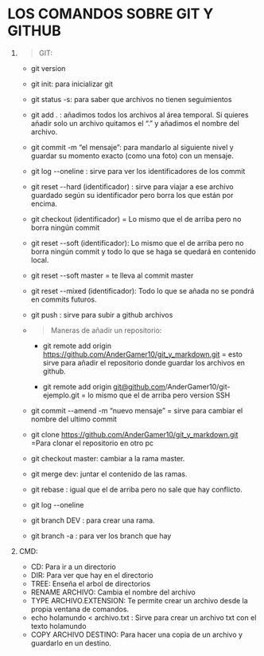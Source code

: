 # LOS COMANDOS SOBRE GIT Y GITHUB
1. >GIT:
    - git version
    - git init: para inicializar git
    - git status -s: para saber que archivos no tienen seguimientos

    - git add . : añadimos todos los archivos al área temporal. Si quieres añadir solo un archivo quitamos el “.” y añadimos el nombre del archivo.

    - git commit -m “el mensaje”: para mandarlo al siguiente nivel y guardar su momento exacto (como una foto) con un mensaje.

    - git log --oneline : sirve para ver los identificadores de los commit

    - git reset --hard (identificador) : sirve para viajar a ese archivo guardado según su identificador pero borra los que están por encima.

    - git checkout (identificador) = Lo mismo que el de arriba pero no borra ningún commit

    - git reset --soft (identificador): Lo mismo que el de arriba pero no borra ningún commit y todo lo que se haga se quedará en contenido local.

    - git reset --soft master = te lleva al commit master

    - git reset --mixed (identificador): Todo lo que se añada no se pondrá en commits futuros.

    - git push : sirve para subir a github archivos
    
    - >Maneras de añadir un repositorio:
        - git remote add origin https://github.com/AnderGamer10/git_y_markdown.git  = esto sirve para añadir el repositorio donde guardar los archivos en github.

        - git remote add origin git@github.com/AnderGamer10/git-ejemplo.git  = lo mismo que el de arriba pero version SSH

    - git commit --amend -m “nuevo mensaje” = sirve para cambiar el nombre del ultimo commit

    - git clone https://github.com/AnderGamer10/git_y_markdown.git =Para clonar el repositorio en otro pc

    - git checkout master: cambiar a la rama master.

    - git merge dev: juntar el contenido de las ramas.

    - git rebase : igual que el de arriba pero no sale que hay conflicto.

    - git log --oneline

    - git branch DEV : para crear una rama.

    - git branch -a : para ver los branch que hay
    
2. CMD:
    - CD: Para ir a un directorio
    - DIR: Para ver que hay en el directorio
    - TREE: Enseña el arbol de directorios
    - RENAME ARCHIVO: Cambia el nombre del archivo
    - TYPE ARCHIVO.EXTENSION: Te permite crear un archivo desde la propia ventana de comandos.
    - echo holamundo < archivo.txt : Sirve para crear un archivo txt con el texto holamundo
    - COPY ARCHIVO DESTINO: Para hacer una copia de un archivo y guardarlo en un destino.     